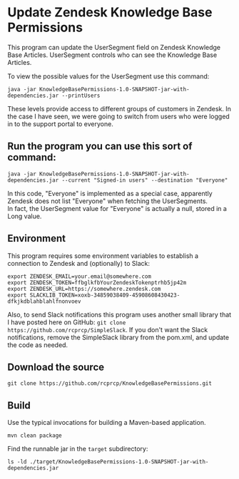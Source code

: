 # Update Zendesk Knowledge Base Permissions

This program can update the UserSegment field on Zendesk Knowledge Base Articles. UserSegment controls who can see the Knowledge Base Articles.

To view the possible values for the UserSegment use this command:
```shell
java -jar KnowledgeBasePermissions-1.0-SNAPSHOT-jar-with-dependencies.jar --printUsers
```
These levels provide access to different groups of customers in Zendesk.  In the case I have seen, we were going to switch from users who were logged in to the support portal to everyone.
## Run the program you can use this sort of command:
```shell
java -jar KnowledgeBasePermissions-1.0-SNAPSHOT-jar-with-dependencies.jar --current "Signed-in users" --destination "Everyone"
```
In this code, "Everyone" is implemented as a special case, apparently Zendesk does not list "Everyone" when fetching the UserSegments.  
In fact, the UserSegment value for "Everyone" is actually a null, stored in a Long value.

## Environment
This program requires some environment variables to establish a connection to Zendesk and (optionally) to Slack: 
```shell
export ZENDESK_EMAIL=your.email@somewhere.com
export ZENDESK_TOKEN=ffbglkfbYourZendeskTokenptrhb5jp42m
export ZENDESK_URL=https://somewhere.zendesk.com
export SLACKLIB_TOKEN=xoxb-34859038409-45908608430423-dfkjkdblahblahlfnonvoev
```
Also, to send Slack notifications this program uses another small library that I have posted 
here on GitHub: `git clone https://github.com/rcprcp/SimpleSlack`. If you don't want the Slack notifications,
remove the SimpleSlack library from the pom.xml, and update the code as needed.

## Download the source
```shell
git clone https://github.com/rcprcp/KnowledgeBasePermissions.git
```

## Build 
Use the typical invocations for building a Maven-based application.
```shell
mvn clean package
```

Find the runnable jar in the `target` subdirectory: 
```shell
ls -ld ./target/KnowledgeBasePermissions-1.0-SNAPSHOT-jar-with-dependencies.jar
```